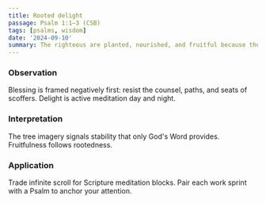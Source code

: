 ```yaml
---
title: Rooted delight
passage: Psalm 1:1–3 (CSB)
tags: [psalms, wisdom]
date: '2024-09-10'
summary: The righteous are planted, nourished, and fruitful because they delight in God's instruction.
---
```

### Observation

Blessing is framed negatively first: resist the counsel, paths, and seats of scoffers. Delight is active meditation day and night.

### Interpretation

The tree imagery signals stability that only God's Word provides. Fruitfulness follows rootedness.

### Application

Trade infinite scroll for Scripture meditation blocks. Pair each work sprint with a Psalm to anchor your attention.
